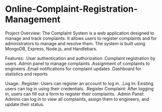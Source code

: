 # Online-Complaint-Registration-Management

Project Overview:
The Complaint System is a web application designed to manage and track complaints. It allows users to register complaints and for administrators to manage and resolve them. The system is built using MongoDB, Express, Node.js, and Handlebars.

Features:
.User authentication and authorization
.Complaint registration by users
.Admin panel to manage complaints
.Assignment of complaints to engineers
.Email notifications for complaint updates
.Dashboard for statistics and reports

Usage:
.Register: Users can register an account to log in.
.Log In: Existing users can log in using their credentials.
.Register Complaint: After logging in, users can fill out a form to register their complaints.
.Admin Panel: Admins can log in to view all complaints, assign them to engineers, and update their status.
